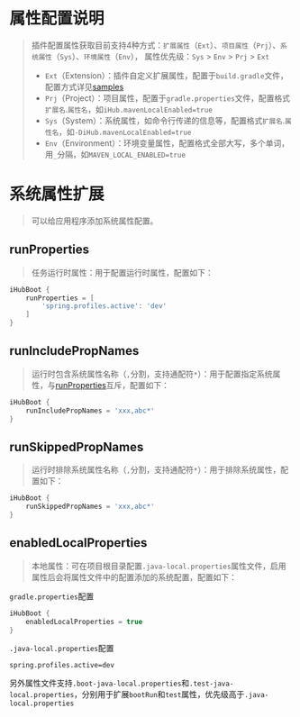 # 属性配置说明

> 插件配置属性获取目前支持4种方式：`扩展属性`（`Ext`）、`项目属性`（`Prj`）、`系统属性`（`Sys`）、`环境属性`（`Env`）， 属性优先级：`Sys` > `Env` > `Prj` > `Ext`
> - `Ext`（Extension）：插件自定义扩展属性，配置于`build.gradle`文件，配置方式详见[samples](https://github.com/ihub-pub/plugins/tree/main/samples)
> - `Prj`（Project）：项目属性，配置于`gradle.properties`文件，配置格式`扩展名`.`属性名`，如`iHub.mavenLocalEnabled=true`
> - `Sys`（System）：系统属性，如命令行传递的信息等，配置格式`扩展名`.`属性名`，如`-DiHub.mavenLocalEnabled=true`
> - `Env`（Environment）：环境变量属性，配置格式全部大写，多个单词，用`_`分隔，如`MAVEN_LOCAL_ENABLED=true`

# 系统属性扩展

> 可以给应用程序添加系统属性配置。

## runProperties

> 任务运行时属性：用于配置运行时属性，配置如下：

```groovy
iHubBoot {
    runProperties = [
        'spring.profiles.active': 'dev'
    ]
}
```

## runIncludePropNames

> 运行时包含系统属性名称（`,`分割，支持通配符`*`）：用于配置指定系统属性，与[runProperties](explanation#runproperties)互斥，配置如下：

```groovy
iHubBoot {
    runIncludePropNames = 'xxx,abc*'
}
```

## runSkippedPropNames

> 运行时排除系统属性名称（`,`分割，支持通配符`*`）：用于排除系统属性，配置如下：

```groovy
iHubBoot {
    runSkippedPropNames = 'xxx,abc*'
}
```

## enabledLocalProperties

> 本地属性：可在项目根目录配置`.java-local.properties`属性文件，启用属性后会将属性文件中的配置添加的系统配置，配置如下：

`gradle.properties`配置

```groovy
iHubBoot {
    enabledLocalProperties = true
}
```

`.java-local.properties`配置

```properties
spring.profiles.active=dev
```

另外属性文件支持`.boot-java-local.properties`和`.test-java-local.properties`，分别用于扩展`bootRun`和`test`属性，优先级高于`.java-local.properties`